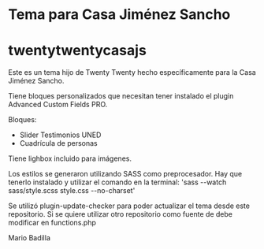 # Tema para Casa Jiménez Sancho
# twentytwentycasajs

Este es un tema hijo de Twenty Twenty hecho específicamente para la Casa Jiménez Sancho.

Tiene bloques personalizados que necesitan tener instalado el plugin Advanced Custom Fields PRO.

Bloques:
- Slider Testimonios UNED
- Cuadrícula de personas

Tiene lighbox incluido para imágenes.

Los estilos se generaron utilizando SASS como preprocesador. Hay que tenerlo instalado y utilizar el comando en la terminal: 
'sass --watch sass/style.scss style.css --no-charset'

Se utilizó plugin-update-checker para poder actualizar el tema desde este repositorio. Si se quiere utilizar otro repositorio como fuente de debe modificar en functions.php

Mario Badilla